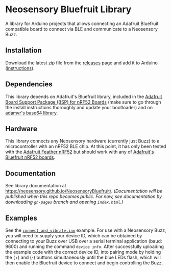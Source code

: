 # Neosensory Bluefruit Library

A library for Arduino projects that allows connecting an Adafruit Bluefruit compatible board to connect via BLE and communicate to a Neosensory Buzz. 

## Installation

Download the latest zip file from the [releases](https://github.com/neosensory/NeosensoryBluefruit/releases) page and add it to Arduino ([instructions](https://www.arduino.cc/en/guide/libraries#toc4)).

## Dependencies

This library depends on Adafruit's Bluefruit library, included in the [Adafruit Board Support Package (BSP) for nRF52 Boards](https://github.com/adafruit/Adafruit_nRF52_Arduino) (make sure to go through the install instructions thoroughly and update your bootloader) and on [adamvr's base64 library](https://github.com/adamvr/arduino-base64).

## Hardware

This library connects any Neosensory hardware (currently just Buzz) to a microcontroller with an nRF52 BLE chip. At this point, it has only been tested with the [Adafruit Feather nRF52](https://www.adafruit.com/product/3406) but should work with any of [Adafruit's Bluefruit nRF52 boards](https://github.com/adafruit/Adafruit_nRF52_Arduino#arduino-core-for-adafruit-bluefruit-nrf52-boards).

## Documentation

See library documentation at https://neosensory.github.io/NeosensoryBluefruit/. _(Documentation will be published when this repo becomes public. For now, see documentation by downloading `gh-pages` branch and opening `index.html`.)_

## Examples

See the [`connect_and_vibrate.ino`](examples/connect_and_vibrate) example. For use with a Neosensory Buzz, you will need to supply your device ID, which can be obtained by connecting to your Buzz over USB over a serial terminal application (baud: 9600) and running the command `device info`. After successfully uploading the example code with the correct device ID, into pairing mode by holding the (+) and (-) buttons simultaneously until the blue LEDs flash, which will then enable the Bluefruit device to connect and begin controlling the Buzz.
